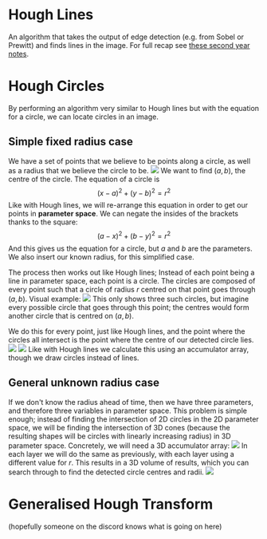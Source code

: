 # Hough Lines
An algorithm that takes the output of edge detection (e.g. from Sobel or Prewitt) and finds lines in the image. For full recap see [these second year notes](Line%20Detection.md).
# Hough Circles
By performing an algorithm very similar to Hough lines but with the equation for a circle, we can locate circles in an image.
## Simple fixed radius case
We have a set of points that we believe to be points along a circle, as well as a radius that we believe the circle to be.
![](Pasted%20image%2020240213122657.png)
We want to find $(a, b)$, the centre of the circle. The equation of a circle is
$$(x-a)^2 + (y-b)^2 = r^2$$
Like with Hough lines, we will re-arrange this equation in order to get our points in **parameter space**. We can negate the insides of the brackets thanks to the square:
$$(a-x)^2 + (b-y)^2 = r^2$$
And this gives us the equation for a circle, but $a$ and $b$ are the parameters. We also insert our known radius, for this simplified case.

The process then works out like Hough lines; Instead of each point being a line in parameter space, each point is a circle. The circles are composed of every point such that a circle of radius $r$ centred on that point goes through $(a, b)$. 
Visual example:
![](Pasted%20image%2020240213123336.png)
This only shows three such circles, but imagine every possible circle that goes through this point; the centres would form another circle that is centred on $(a, b)$.

We do this for every point, just like Hough lines, and the point where the circles all intersect is the point where the centre of our detected circle lies.
![](Pasted%20image%2020240213123600.png)
![](Pasted%20image%2020240213123613.png)
Like with Hough lines we calculate this using an accumulator array, though we draw circles instead of lines.
## General unknown radius case
If we don't know the radius ahead of time, then we have three parameters, and therefore three variables in parameter space. This problem is simple enough; instead of finding the intersection of 2D circles in the 2D parameter space, we will be finding the intersection of 3D cones (because the resulting shapes will be circles with linearly increasing radius) in 3D parameter space.
Concretely, we will need a 3D accumulator array:
![](Pasted%20image%2020240213124156.png)
In each layer we will do the same as previously, with each layer using a different value for $r$. This results in a 3D volume of results, which you can search through to find the detected circle centres and radii.
![](Pasted%20image%2020240213124337.png)

# Generalised Hough Transform
(hopefully someone on the discord knows what is going on here)